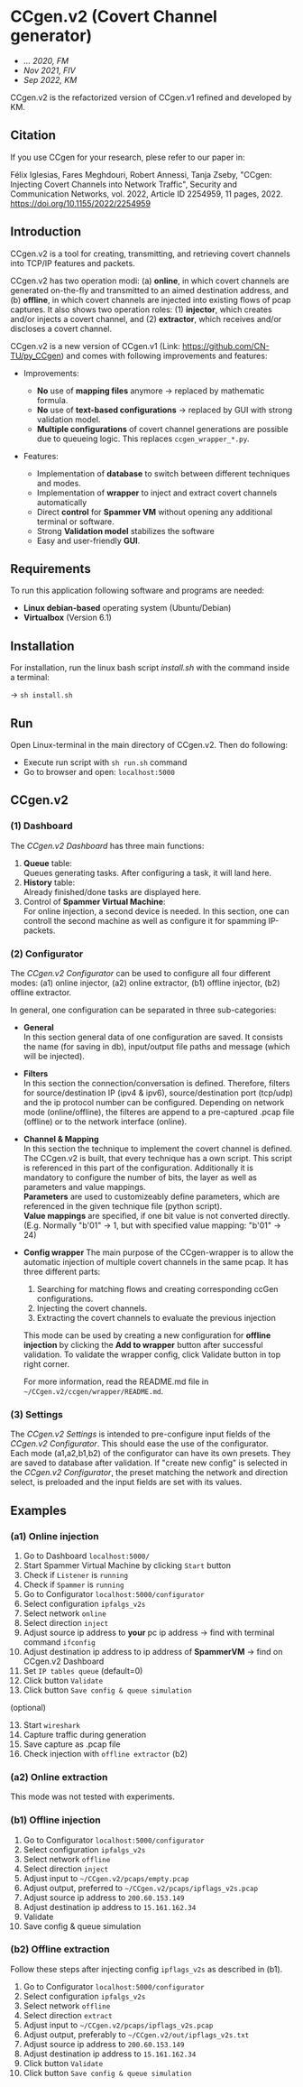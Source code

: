 # CCgen.v2 (Covert Channel generator)

- *... 2020, FM*
- *Nov 2021, FIV*
- *Sep 2022, KM*

CCgen.v2 is the refactorized version of CCgen.v1 refined and developed by KM.


## Citation

If you use CCgen for your research, plese refer to our paper in:

Félix Iglesias, Fares Meghdouri, Robert Annessi, Tanja Zseby, "CCgen: Injecting Covert Channels into Network Traffic", Security and Communication Networks, vol. 2022, Article ID 2254959, 11 pages, 2022. https://doi.org/10.1155/2022/2254959

## Introduction 

CCgen.v2 is a tool for creating, transmitting, and retrieving covert channels into TCP/IP features and packets. 

CCgen.v2 has two operation modi: (a) **online**, in which covert channels are generated on-the-fly and transmitted to an aimed destination address, and (b) **offline**, in which covert channels are injected into existing flows of pcap captures. It also shows two operation roles: (1) **injector**, which creates and/or injects a covert channel, and (2) **extractor**, which receives and/or discloses a covert channel. 

CCgen.v2 is a new version of CCgen.v1 (Link: https://github.com/CN-TU/py_CCgen) and comes with following improvements and features:

- Improvements:
    - **No** use of **mapping files** anymore -> replaced by mathematic formula.
    - **No** use of **text-based configurations** -> replaced by GUI with strong validation model.
    - **Multiple configurations** of covert channel generations are possible due to queueing logic. This replaces ```ccgen_wrapper_*.py```.

- Features:
    - Implementation of **database** to switch between different techniques and modes.
    - Implementation of **wrapper** to inject and extract covert channels automatically
    - Direct **control** for **Spammer VM** without opening any additional terminal or software.
    - Strong **Validation model** stabilizes the software
    - Easy and user-friendly **GUI**.


## Requirements
To run this application following software and programs are needed:
- **Linux debian-based** operating system (Ubuntu/Debian)
- **Virtualbox** (Version 6.1)

## Installation
For installation, run the linux bash script *install.sh* with the command inside a terminal:

-> `sh install.sh`

## Run
Open Linux-terminal in the main directory of CCgen.v2. Then do following:

- Execute run script with ```sh run.sh``` command
- Go to browser and open: ```localhost:5000```

## CCgen.v2

### (1) Dashboard
The *CCgen.v2 Dashboard* has three main functions:
1. **Queue** table:\
Queues generating tasks. After configuring a task, it will land here.
2. **History** table:\
Already finished/done tasks are displayed here.
3. Control of **Spammer Virtual Machine**:\
For online injection, a second device is needed. In this section, one can controll the second machine as well as configure it for spamming IP-packets.

### (2) Configurator
The *CCgen.v2 Configurator* can be used to configure all four different modes: (a1) online injector, (a2) online extractor, (b1) offline injector, (b2) offline extractor.

In general, one configuration can be separated in three sub-categories: 
- **General**\
In this section general data of one configuration are saved. It consists the name (for saving in db), input/output file paths and message (which will be injected).

- **Filters**\
In this section the connection/conversation is defined. Therefore, filters for source/destination IP (ipv4 & ipv6), source/destination port (tcp/udp) and the ip protocol number can be configured. Depending on network mode (online/offline), the filteres are append to a pre-captured .pcap file (offline) or to the network interface (online).

- **Channel & Mapping**\
In this section the technique to implement the covert channel is defined. The CCgen.v2 is built, that every technique has a own script. This script is referenced in this part of the configuration. Additionally it is mandatory to configure the number of bits, the layer as well as parameters and value mappings.\
**Parameters** are used to customizeably define parameters, which are referenced in the given technique file (python script).\
**Value mappings** are specified, if one bit value is not converted directly. (E.g. Normally "b'01" -> 1, but with specified value mapping: "b'01" -> 24)

- **Config wrapper**
The main purpose of the CCgen-wrapper is to allow the automatic injection of multiple covert channels in the same pcap. It has three different parts:
    1. Searching for matching flows and creating corresponding ccGen configurations.
    2. Injecting the covert channels.
    3. Extracting the covert channels to evaluate the previous injection

    This mode can be used by creating a new configuration for **offline injection** by clicking the **Add to wrapper** button after successful validation. To validate the wrapper config, click Validate button in top right corner.

    For more information, read the README.md file in `~/CCgen.v2/ccgen/wrapper/README.md`.

### (3) Settings
The *CCgen.v2 Settings* is intended to pre-configure input fields of the *CCgen.v2 Configurator*. This should ease the use of the configurator.\
Each mode (a1,a2,b1,b2) of the configurator can have its own presets. They are saved to database after validation. If "create new config" is selected in the *CCgen.v2 Configurator*, the preset matching the network and direction select, is preloaded and the input fields are set with its values.

## Examples

### (a1) Online injection

1. Go to Dashboard ```localhost:5000/```
2. Start Spammer Virtual Machine by clicking ```Start``` button
3. Check if ```Listener``` is ```running```
4. Check if ```Spammer``` is ```running```
5. Go to Configurator ```localhost:5000/configurator```
6. Select configuration ```ipfalgs_v2s```
7. Select network ```online```
8. Select direction ```inject```
9. Adjust source ip address to **your** pc ip address -> find with terminal command ```ifconfig```
10. Adjust destination ip address to ip address of **SpammerVM** -> find on CCgen.v2 Dashboard
11. Set ```IP tables queue``` (default=0)
11. Click button ```Validate```
12. Click button ```Save config & queue simulation```

(optional)

13. Start ```wireshark```
14. Capture traffic during generation
15. Save capture as .pcap file
16. Check injection with ```offline extractor``` (b2)

### (a2) Online extraction
This mode was not tested with experiments.

### (b1) Offline injection

1. Go to Configurator ```localhost:5000/configurator```
2. Select configuration ```ipfalgs_v2s```
3. Select network ```offline```
4. Select direction ```inject```
5. Adjust input to ```~/CCgen.v2/pcaps/empty.pcap```
6. Adjust output, preferred to ```~/CCgen.v2/pcaps/ipflags_v2s.pcap```
7. Adjust source ip address to ```200.60.153.149```
8. Adjust destination ip address to ```15.161.162.34```
9. Validate
10. Save config & queue simulation

### (b2) Offline extraction
Follow these steps after injecting config ```ipflags_v2s``` as described in (b1).
1. Go to Configurator ```localhost:5000/configurator```
2. Select configuration ```ipfalgs_v2s```
3. Select network ```offline```
4. Select direction ```extract```
5. Adjust input to ```~/CCgen.v2/pcaps/ipflags_v2s.pcap```
6. Adjust output, preferably to ```~/CCgen.v2/out/ipflags_v2s.txt```
7. Adjust source ip address to ```200.60.153.149```
8. Adjust destination ip address to ```15.161.162.34```
9. Click button ```Validate```
10. Click button ```Save config & queue simulation```
